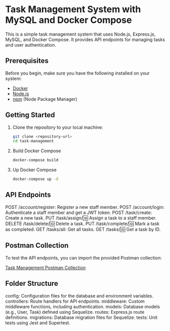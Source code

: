 # Task Management System with MySQL and Docker Compose

This is a simple task management system that uses Node.js, Express.js, MySQL, and Docker Compose. It provides API endpoints for managing tasks and user authentication.

## Prerequisites

Before you begin, make sure you have the following installed on your system:

- [Docker](https://www.docker.com/get-started)
- [Node.js](https://nodejs.org/)
- [npm](https://www.npmjs.com/) (Node Package Manager)

## Getting Started

1. Clone the repository to your local machine:

   ```bash
   git clone <repository-url>
   cd task-management

2. Build Docker Compose
    ```bash
    docker-compose build

3. Up Docker Compose
    ```bash
    docker-compose up -d

## API Endpoints
POST /account/register: Register a new staff member.
POST /account/login: Authenticate a staff member and get a JWT token.
POST /task/create: Create a new task.
PUT /task/assign/:id: Assign a task to a staff member.
DELETE /task/delete/:id: Delete a task.
PUT /task/complete/:id: Mark a task as completed.
GET /tasks/all: Get all tasks.
GET /tasks/:id: Get a task by ID.

## Postman Collection
To test the API endpoints, you can import the provided Postman collection:

[Task Management Postman Collection](./documents/)

## Folder Structure
config: Configuration files for the database and environment variables.
controllers: Route handlers for API endpoints.
middleware: Custom middleware functions, including authentication.
models: Database models (e.g., User, Task) defined using Sequelize.
routes: Express.js route definitions.
migrations: Database migration files for Sequelize.
tests: Unit tests using Jest and Supertest.

